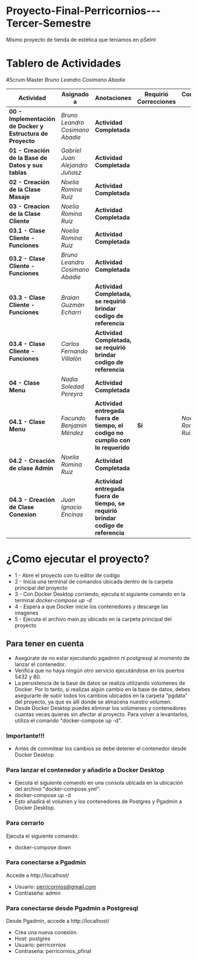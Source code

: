 # Proyecto-Final-Perricornios---Tercer-Semestre
Mismo proyecto de tienda de estética que teníamos en pSeInt

# Tablero de Actividades
#Scrum Master *Bruno Leandro Cosimano Abadie*

| **Actividad** | **Asignado a** | **Anotaciones** | **Requirió Correcciones** | **Corregido Por** | 
| ---- | ---- | --- | --- | --- | 
|  **00 - Implementación de Docker y Estructura de Proyecto** | *Bruno Leandro Cosimano Abadie* | **Actividad Completada** | 
|  **01 - Creación de la Base de Datos y sus tablas** | *Gabriel Juan Alejandro Juhasz* | **Actividad Completada** | 
|  **02 - Creación de la Clase Masaje** | *Noelia Romina Ruiz* | **Actividad Completada** | 
|  **03 - Creacion de la Clase Cliente** | *Noelia Romina Ruiz* | **Actividad Completada** | 
|  **03.1 - Clase Cliente - Funciones** | *Noelia Romina Ruiz* | **Actividad Completada** | 
|  **03.2 - Clase Cliente - Funciones** | *Bruno Leandro Cosimano Abadie* | **Actividad Completada** | 
|  **03.3 - Clase Cliente - Funciones** | *Braian Guzmán Echarri* | **Actividad Completada, se requirió  brindar codigo de referencia** | 
|  **03.4 - Clase Cliente - Funciones** | *Carlos Fernando Villalón* | **Actividad Completada, se requirió  brindar codigo de referencia** |
|  **04 - Clase Menu** | *Nadia Soledad Pereyra* | **Actividad Completada** | 
|  **04.1 - Clase Menu** | *Facundo Benjamín Méndez* | **Actividad entregada fuera de tiempo, el codigo no cumplio con lo requerido** | **Si** | *Noelia Romina Ruiz* | 
|  **04.2 - Creación de clase Admin** | *Noelia Romina Ruiz* | **Actividad Completada** | 
|  **04.3 - Creación de Clase Conexion** | *Juan Ignacio Encinas* | **Actividad entregada fuera de tiempo, se requirió  brindar codigo de referencia** | 

# ¿Como ejecutar el proyecto?
- 1 - Abre el proyecto con tu editor de codigo
- 2 - Inicia una terminal de comandos ubicada dentro de la carpeta principal del proyecto
- 3 - Con Docker Desktop corriendo, ejecuta el siguiente comando en la terminal *docker-compose up -d*
- 4 - Espera a que Docker inicie los contenedores y descarge las imagenes
- 5 - Ejecuta el archivo main.py ubicado en la carpeta principal del proyecto

## Para tener en cuenta
- Asegúrate de no estar ejecutando pgadmin ni postgresql al momento de lanzar el contenedor.
- Verifica que no haya ningún otro servicio ejecutándose en los puertos 5432 y 80.
- La persistencia de la base de datos se realiza utilizando volúmenes de Docker. Por lo tanto, si realizas algún cambio en la base de datos, debes asegurarte de subir todos los cambios ubicados en la carpeta "pgdata" del proyecto, ya que es allí donde se almacena nuestro volumen.
- Desde Docker Desktop puedes eliminar los volúmenes y contenedores cuantas veces quieras sin afectar al proyecto. Para volver a levantarlos, utiliza el comando "docker-compose up -d".

### Importante!!!
- Antes de commitear los cambios se debe detener el contenedor desde Docker Desktop

### Para lanzar el contenedor y añadirlo a Docker Desktop
- Ejecuta el siguiente comando en una consola ubicada en la ubicación del archivo "docker-compose.yml":
- docker-compose up -d
- Esto añadirá el volumen y los contenedores de Postgres y Pgadmin a Docker Desktop.

### Para cerrarlo
Ejecuta el siguiente comando:
- docker-compose down

### Para conectarse a Pgadmin
Accede a http://localhost/
- Usuario: perricornios@gmail.com
- Contraseña: admin

### Para conectarse desde Pgadmin a Postgresql
Desde Pgadmin, accede a http://localhost/
- Crea una nueva conexión.
- Host: postgres
- Usuario: perricornios
- Contraseña: perricornios_pfinal
